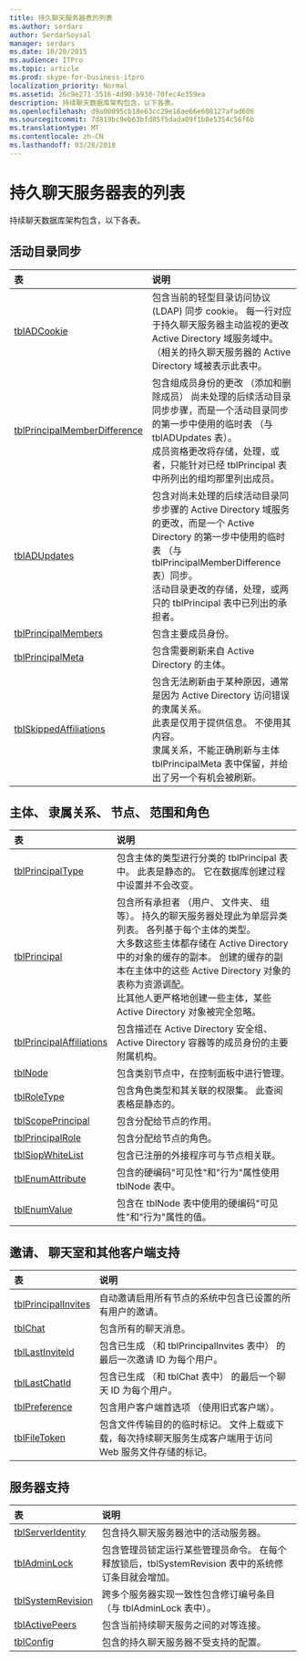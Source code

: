 ```yaml
---
title: 持久聊天服务器表的列表
ms.author: serdars
author: SerdarSoysal
manager: serdars
ms.date: 10/20/2015
ms.audience: ITPro
ms.topic: article
ms.prod: skype-for-business-itpro
localization_priority: Normal
ms.assetid: 26c9e271-3516-4d90-b930-70fec4e359ea
description: 持续聊天数据库架构包含，以下各表。
ms.openlocfilehash: d9a00095cb18e63cc29e16ae66e608127afad606
ms.sourcegitcommit: 7d819bc9eb63bfd85f5dada09f1b8e5354c56f6b
ms.translationtype: MT
ms.contentlocale: zh-CN
ms.lasthandoff: 03/28/2018
---
```

# <a name="list-of-persistent-chat-server-tables"></a>持久聊天服务器表的列表
 
持续聊天数据库架构包含，以下各表。
  
## <a name="active-directory-sync"></a>活动目录同步

|**表**|**说明**|
|:-----|:-----|
|[tblADCookie](tbladcookie.md) <br/> |包含当前的轻型目录访问协议 (LDAP) 同步 cookie。 每一行对应于持久聊天服务器主动监视的更改 Active Directory 域服务域中。 （相关的持久聊天服务器的 Active Directory 域被表示此表中。  <br/> |
|[tblPrincipalMemberDifference](tblprincipalmemberdifference.md) <br/> |包含组成员身份的更改 （添加和删除成员） 尚未处理的后续活动目录同步步骤，而是一个活动目录同步的第一步中使用的临时表 （与 tblADUpdates 表）。  <br/> 成员资格更改将存储，处理，或者，只能针对已经 tblPrincipal 表中所列出的组均那里列出成员。  <br/> |
|[tblADUpdates](tbladupdates.md) <br/> |包含对尚未处理的后续活动目录同步步骤的 Active Directory 域服务的更改，而是一个 Active Directory 的第一步中使用的临时表 （与 tblPrincipalMemberDifference 表）同步。  <br/> 活动目录更改的存储，处理，或两只的 tblPrincipal 表中已列出的承担者。  <br/> |
|[tblPrincipalMembers](tblprincipalmembers.md) <br/> |包含主要成员身份。  <br/> |
|[tblPrincipalMeta](tblprincipalmeta.md) <br/> |包含需要刷新来自 Active Directory 的主体。  <br/> |
|[tblSkippedAffiliations](tblskippedaffiliations.md) <br/> |包含无法刷新由于某种原因，通常是因为 Active Directory 访问错误的隶属关系。  <br/> 此表是仅用于提供信息。 不使用其内容。  <br/> 隶属关系，不能正确刷新与主体 tblPrincipalMeta 表中保留，并给出了另一个有机会被刷新。  <br/> |
   
## <a name="principals-affiliations-nodes-scopes-and-roles"></a>主体、 隶属关系、 节点、 范围和角色

|**表**|**说明**|
|:-----|:-----|
|[tblPrincipalType](tblprincipaltype.md) <br/> |包含主体的类型进行分类的 tblPrincipal 表中。 此表是静态的。 它在数据库创建过程中设置并不会改变。  <br/> |
|[tblPrincipal](tblprincipal.md) <br/> |包含所有承担者 （用户、 文件夹、 组等）。 持久的聊天服务器处理此为单层异类列表。 各列基于每个主体的类型。  <br/> 大多数这些主体都存储在 Active Directory 中的对象的缓存的副本。 创建的缓存的副本在主体中的这些 Active Directory 对象的表称为资源调配。  <br/> 比其他人更严格地创建一些主体，某些 Active Directory 对象被完全忽略。  <br/> |
|[tblPrincipalAffiliations](tblprincipalaffiliations.md) <br/> |包含描述在 Active Directory 安全组、 Active Directory 容器等的成员身份的主要附属机构。  <br/> |
|[tblNode](tblnode.md) <br/> |包含类别节点中，在控制面板中进行管理。  <br/> |
|[tblRoleType](tblroletype.md) <br/> |包含角色类型和其关联的权限集。 此查阅表格是静态的。  <br/> |
|[tblScopePrincipal](tblscopeprincipal.md) <br/> |包含分配给节点的作用。  <br/> |
|[tblPrincipalRole](tblprincipalrole.md) <br/> |包含分配给节点的角色。  <br/> |
|[tblSiopWhiteList](tblsiopwhitelist.md) <br/> |包含已注册的外接程序可与节点相关联。  <br/> |
|[tblEnumAttribute](tblenumattribute.md) <br/> |包含的硬编码"可见性"和"行为"属性使用 tblNode 表中。  <br/> |
|[tblEnumValue](tblenumvalue.md) <br/> |包含在 tblNode 表中使用的硬编码"可见性"和"行为"属性的值。  <br/> |
   
## <a name="invites-chats-and-other-client-support"></a>邀请、 聊天室和其他客户端支持

|**表**|**说明**|
|:-----|:-----|
|[tblPrincipalInvites](tblprincipalinvites.md) <br/> |自动邀请启用所有节点的系统中包含已设置的所有用户的邀请。  <br/> |
|[tblChat](tblchat.md) <br/> |包含所有的聊天消息。  <br/> |
|[tblLastInviteId](tbllastinviteid.md) <br/> |包含已生成 （和 tblPrincipalInvites 表中） 的最后一次邀请 ID 为每个用户。  <br/> |
|[tblLastChatId](tbllastchatid.md) <br/> |包含已生成 （和 tblChat 表中） 的最后一个聊天 ID 为每个用户。  <br/> |
|[tblPreference](tblpreference.md) <br/> |包含用户客户端首选项 （使用旧式客户端）。  <br/> |
|[tblFileToken](tblfiletoken.md) <br/> |包含文件传输目的的临时标记。 文件上载或下载，每次持续聊天服务生成客户端用于访问 Web 服务文件存储的标记。  <br/> |
   
## <a name="server-support"></a>服务器支持

|**表**|**说明**|
|:-----|:-----|
|[tblServerIdentity](tblserveridentity.md) <br/> |包含持久聊天服务器池中的活动服务器。  <br/> |
|[tblAdminLock](tbladminlock.md) <br/> |包含管理员锁定运行某些管理员命令。 在每个释放锁后，tblSystemRevision 表中的系统修订条目就会增加。  <br/> |
|[tblSystemRevision](tblsystemrevision.md) <br/> |跨多个服务器实现一致性包含修订编号条目 （与 tblAdminLock 表中）。  <br/> |
|[tblActivePeers](tblactivepeers.md) <br/> |包含当前持续聊天服务之间的对等连接。  <br/> |
|[tblConfig](tblconfig.md) <br/> |包含的持久聊天服务器不受支持的配置。  <br/> |
   

